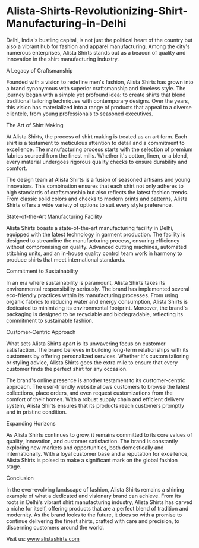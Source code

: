 # Alista-Shirts-Revolutionizing-Shirt-Manufacturing-in-Delhi
Delhi, India's bustling capital, is not just the political heart of the country but also a vibrant hub for fashion and apparel manufacturing. Among the city's numerous enterprises, Alista Shirts stands out as a beacon of quality and innovation in the shirt manufacturing industry.

A Legacy of Craftsmanship

Founded with a vision to redefine men's fashion, Alista Shirts has grown into a brand synonymous with superior craftsmanship and timeless style. The journey began with a simple yet profound idea: to create shirts that blend traditional tailoring techniques with contemporary designs. Over the years, this vision has materialized into a range of products that appeal to a diverse clientele, from young professionals to seasoned executives.

The Art of Shirt Making

At Alista Shirts, the process of shirt making is treated as an art form. Each shirt is a testament to meticulous attention to detail and a commitment to excellence. The manufacturing process starts with the selection of premium fabrics sourced from the finest mills. Whether it's cotton, linen, or a blend, every material undergoes rigorous quality checks to ensure durability and comfort.

The design team at Alista Shirts is a fusion of seasoned artisans and young innovators. This combination ensures that each shirt not only adheres to high standards of craftsmanship but also reflects the latest fashion trends. From classic solid colors and checks to modern prints and patterns, Alista Shirts offers a wide variety of options to suit every style preference.

State-of-the-Art Manufacturing Facility

Alista Shirts boasts a state-of-the-art manufacturing facility in Delhi, equipped with the latest technology in garment production. The facility is designed to streamline the manufacturing process, ensuring efficiency without compromising on quality. Advanced cutting machines, automated stitching units, and an in-house quality control team work in harmony to produce shirts that meet international standards.

Commitment to Sustainability

In an era where sustainability is paramount, Alista Shirts takes its environmental responsibility seriously. The brand has implemented several eco-friendly practices within its manufacturing processes. From using organic fabrics to reducing water and energy consumption, Alista Shirts is dedicated to minimizing its environmental footprint. Moreover, the brand's packaging is designed to be recyclable and biodegradable, reflecting its commitment to sustainable fashion.

Customer-Centric Approach

What sets Alista Shirts apart is its unwavering focus on customer satisfaction. The brand believes in building long-term relationships with its customers by offering personalized services. Whether it's custom tailoring or styling advice, Alista Shirts goes the extra mile to ensure that every customer finds the perfect shirt for any occasion.

The brand's online presence is another testament to its customer-centric approach. The user-friendly website allows customers to browse the latest collections, place orders, and even request customizations from the comfort of their homes. With a robust supply chain and efficient delivery system, Alista Shirts ensures that its products reach customers promptly and in pristine condition.

Expanding Horizons

As Alista Shirts continues to grow, it remains committed to its core values of quality, innovation, and customer satisfaction. The brand is constantly exploring new markets and opportunities, both domestically and internationally. With a loyal customer base and a reputation for excellence, Alista Shirts is poised to make a significant mark on the global fashion stage.

Conclusion

In the ever-evolving landscape of fashion, Alista Shirts remains a shining example of what a dedicated and visionary brand can achieve. From its roots in Delhi's vibrant shirt manufacturing industry, Alista Shirts has carved a niche for itself, offering products that are a perfect blend of tradition and modernity. As the brand looks to the future, it does so with a promise to continue delivering the finest shirts, crafted with care and precision, to discerning customers around the world.

Visit us: www.alistashirts.com
